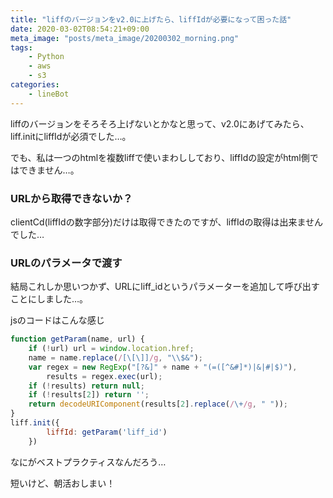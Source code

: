 ```yaml
---
title: "liffのバージョンをv2.0に上げたら、liffIdが必要になって困った話"
date: 2020-03-02T08:54:21+09:00
meta_image: "posts/meta_image/20200302_morning.png"
tags: 
    - Python
    - aws
    - s3
categories: 
    - lineBot
---
```


liffのバージョンをそろそろ上げないとかなと思って、v2.0にあげてみたら、liff.initにliffIdが必須でした…。

でも、私は一つのhtmlを複数liffで使いまわししており、liffIdの設定がhtml側ではできません…。

### URLから取得できないか？

clientCd(liffIdの数字部分)だけは取得できたのですが、liffIdの取得は出来ませんでした…

### URLのパラメータで渡す

結局これしか思いつかず、URLにliff_idというパラメーターを追加して呼び出すことにしました…。

jsのコードはこんな感じ

```js
function getParam(name, url) {
    if (!url) url = window.location.href;
    name = name.replace(/[\[\]]/g, "\\$&");
    var regex = new RegExp("[?&]" + name + "(=([^&#]*)|&|#|$)"),
        results = regex.exec(url);
    if (!results) return null;
    if (!results[2]) return '';
    return decodeURIComponent(results[2].replace(/\+/g, " "));
}
liff.init({
        liffId: getParam('liff_id')
    }) 
```

なにがベストプラクティスなんだろう…

短いけど、朝活おしまい！